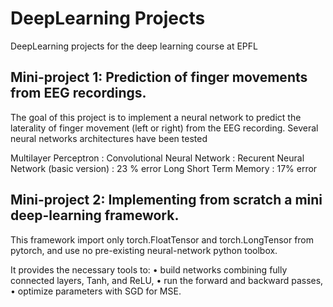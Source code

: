 # DeepLearning Projects
DeepLearning projects for the deep learning course at EPFL

## Mini-project 1: Prediction of finger movements from EEG recordings.

The goal of this project is to implement a neural network to predict the laterality of finger movement
(left or right) from the EEG recording.
Several neural networks architectures have been tested

Multilayer Perceptron : 
Convolutional Neural Network : 
Recurent Neural Network (basic version) : 23 % error
Long Short Term Memory : 17% error

## Mini-project 2: Implementing from scratch a mini deep-learning framework.

This framework import only torch.FloatTensor and torch.LongTensor from pytorch, and
use no pre-existing neural-network python toolbox.

It provides the necessary tools to:
• build networks combining fully connected layers, Tanh, and ReLU,
• run the forward and backward passes,
• optimize parameters with SGD for MSE.
